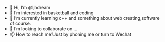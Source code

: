 - 👋 Hi, I’m @ljhdream
- 👀 I’m interested in basketball and coding
- 🌱 I’m currently learning c++ and something about web creating,software of course.
- 💞️ I’m looking to collaborate on ...
- 📫 How to reach me?Just by phoning me or turn to Wechat

<!---
ljhdream/ljhdream is a ✨ special ✨ repository because its `README.md` (this file) appears on your GitHub profile.
You can click the Preview link to take a look at your changes.
--->
